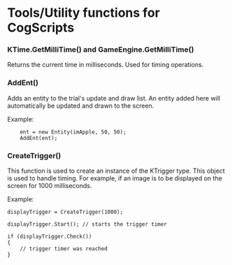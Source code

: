 
# Tools/Utility functions for CogScripts

### KTime.GetMilliTime() and GameEngine.GetMilliTime()

Returns the current time in milliseconds. Used for timing operations.

### AddEnt()

Adds an entity to the trial's update and draw list. An entity added here will automatically be updated and drawn to the screen.

Example: 

        ent = new Entity(imApple, 50, 50);
        AddEnt(ent);

### CreateTrigger()

This function is used to create an instance of the KTrigger type. This object is used to handle timing. For example, if an image is to be displayed on the screen for 1000 milliseconds.

Example:

    displayTrigger = CreateTrigger(1000);

    displayTrigger.Start(); // starts the trigger timer

    if (displayTrigger.Check())
    {
        // trigger timer was reached
    }